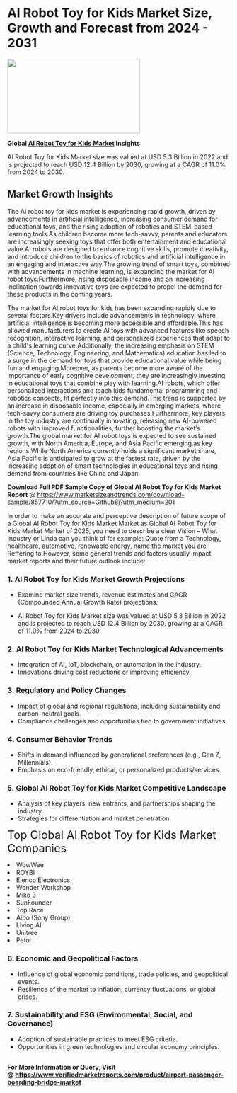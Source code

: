 <H1>AI Robot Toy for Kids Market Size, Growth and Forecast from 2024 - 2031</H1><img class="aligncenter size-medium wp-image-584254" src="https://thirdeyenews.in/wp-content/uploads/2024/09/Global-Market-Research-300x168.jpeg" alt="" width="300" height="168" /><p><strong>Global&nbsp;<a href="https://www.marketsizeandtrends.com/download-sample/857710/?utm_source=Github8j?utm_medium=201">AI Robot Toy for Kids Market</a> Insights</strong></p><p>AI Robot Toy for Kids Market size was valued at USD 5.3 Billion in 2022 and is projected to reach USD 12.4 Billion by 2030, growing at a CAGR of 11.0% from 2024 to 2030.</p><p><h2>Market Growth Insights</h2> <p>The AI robot toy for kids market is experiencing rapid growth, driven by advancements in artificial intelligence, increasing consumer demand for educational toys, and the rising adoption of robotics and STEM-based learning tools.As children become more tech-savvy, parents and educators are increasingly seeking toys that offer both entertainment and educational value.AI robots are designed to enhance cognitive skills, promote creativity, and introduce children to the basics of robotics and artificial intelligence in an engaging and interactive way.The growing trend of smart toys, combined with advancements in machine learning, is expanding the market for AI robot toys.Furthermore, rising disposable income and an increasing inclination towards innovative toys are expected to propel the demand for these products in the coming years. </p> <p>The market for AI robot toys for kids has been expanding rapidly due to several factors.Key drivers include advancements in technology, where artificial intelligence is becoming more accessible and affordable.This has allowed manufacturers to create AI toys with advanced features like speech recognition, interactive learning, and personalized experiences that adapt to a child's learning curve.Additionally, the increasing emphasis on STEM (Science, Technology, Engineering, and Mathematics) education has led to a surge in the demand for toys that provide educational value while being fun and engaging.Moreover, as parents become more aware of the importance of early cognitive development, they are increasingly investing in educational toys that combine play with learning.AI robots, which offer personalized interactions and teach kids fundamental programming and robotics concepts, fit perfectly into this demand.This trend is supported by an increase in disposable income, especially in emerging markets, where tech-savvy consumers are driving toy purchases.Furthermore, key players in the toy industry are continually innovating, releasing new AI-powered robots with improved functionalities, further boosting the market’s growth.The global market for AI robot toys is expected to see sustained growth, with North America, Europe, and Asia Pacific emerging as key regions.While North America currently holds a significant market share, Asia Pacific is anticipated to grow at the fastest rate, driven by the increasing adoption of smart technologies in educational toys and rising demand from countries like China and Japan.</p><p><span class=""><strong>Download Full PDF Sample Copy of Global AI Robot Toy for Kids Market Report</strong> @ <a href="https://www.marketsizeandtrends.com/download-sample/857710/?utm_source=Github8j?utm_medium=201" target="_blank">https://www.marketsizeandtrends.com/download-sample/857710/?utm_source=Github8j?utm_medium=201</a></span></p><p>In order to make an accurate and perceptive description of future scope of a Global&nbsp;AI Robot Toy for Kids Market Market as Global&nbsp;AI Robot Toy for Kids Market Market of 2025, you need to describe a clear Vision &ndash; What Industry or Linda can you think of for example: Quote from a Technology, healthcare, automotive, renewable energy, name the market you are Reffering to.However, some general trends and factors usually impact market reports and their future outlook include:</p><h3>1.&nbsp;<strong>AI Robot Toy for Kids Market Growth Projections</strong></h3><ul><li>Examine market size trends, revenue estimates and CAGR (Compounded Annual Growth Rate) projections.</li><li><p>AI Robot Toy for Kids Market size was valued at USD 5.3 Billion in 2022 and is projected to reach USD 12.4 Billion by 2030, growing at a CAGR of 11.0% from 2024 to 2030.</p></li></ul><h3>2.&nbsp;<strong>AI Robot Toy for Kids Market Technological Advancements</strong></h3><ul><li>Integration of AI, IoT, blockchain, or automation in the industry.</li><li>Innovations driving cost reductions or improving efficiency.</li></ul><h3>3.&nbsp;<strong>Regulatory and Policy Changes</strong></h3><ul><li>Impact of global and regional regulations, including sustainability and carbon-neutral goals.</li><li>Compliance challenges and opportunities tied to government initiatives.</li></ul><h3>4.&nbsp;<strong>Consumer Behavior Trends</strong></h3><ul><li>Shifts in demand influenced by generational preferences (e.g., Gen Z, Millennials).</li><li>Emphasis on eco-friendly, ethical, or personalized products/services.</li></ul><h3>5.&nbsp;<strong>Global AI Robot Toy for Kids Market Competitive Landscape</strong></h3><ul><li>Analysis of key players, new entrants, and partnerships shaping the industry.</li><li>Strategies for differentiation and market penetration.</li></ul><p data-pm-slice="1 1 []"><span style="color: inherit; font-family: inherit; font-size: 25px;">Top Global AI Robot Toy for Kids Market Companies</span></p><div class="" data-test-id=""><p><li>WowWee</li><li> ROYBI</li><li> Elenco Electronics</li><li> Wonder Workshop</li><li> Miko 3</li><li> SunFounder</li><li> Top Race</li><li> Aibo (Sony Group)</li><li> Living AI</li><li> Unitree</li><li> Petoi</li></p></div><h3>6.&nbsp;<strong>Economic and Geopolitical Factors</strong></h3><ul><li>Influence of global economic conditions, trade policies, and geopolitical events.</li><li>Resilience of the market to inflation, currency fluctuations, or global crises.</li></ul><h3>7.&nbsp;<strong>Sustainability and ESG (Environmental, Social, and Governance)</strong></h3><ul><li>Adoption of sustainable practices to meet ESG criteria.</li><li>Opportunities in green technologies and circular economy principles.</li></ul><h2><strong style="font-size: 14px;">For More Information or Query, Visit @&nbsp;</strong><a style="background-color: #ffffff; font-size: 14px;" href="https://www.marketsizeandtrends.com/report/ai-robot-toy-for-kids-market/" target="_blank">https://www.verifiedmarketreports.com/product/airport-passenger-boarding-bridge-market</a></h2>